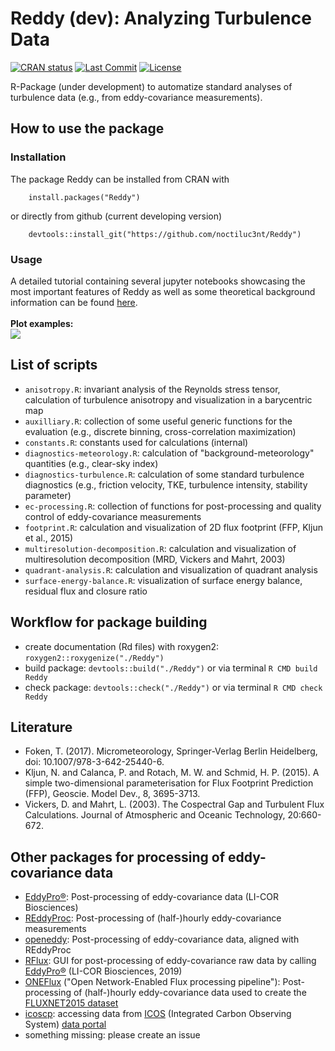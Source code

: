# Reddy (dev): Analyzing Turbulence Data
<!-- badges: start --> 
[![CRAN status](https://www.r-pkg.org/badges/version/Reddy)](https://cran.r-project.org/package=Reddy)
[![Last Commit](https://img.shields.io/github/last-commit/noctiluc3nt/Reddy)](https://github.com/noctiluc3nt/Reddy)
[![License](https://eddelbuettel.github.io/badges/GPL2+.svg)](https://www.gnu.org/licenses/gpl-2.0.html)
<!-- badges: end -->

R-Package (under development) to automatize standard analyses of turbulence data (e.g., from eddy-covariance measurements). 


## How to use the package

### Installation
The package Reddy can be installed from CRAN with
```
    install.packages("Reddy")
```
or directly from github (current developing version)
```
    devtools::install_git("https://github.com/noctiluc3nt/Reddy")
```

### Usage
A detailed tutorial containing several jupyter notebooks showcasing the most important features of Reddy as well as some theoretical background information can be found [here](https://github.com/noctiluc3nt/ec_analyze).<br><br>
**Plot examples:**<br>
<image src="./inst/figures/reddy_showcase.png">

## List of scripts
- `anisotropy.R`: invariant analysis of the Reynolds stress tensor, calculation of turbulence anisotropy and visualization in a barycentric map
- `auxilliary.R`: collection of some useful generic functions for the evaluation (e.g., discrete binning, cross-correlation maximization)
- `constants.R`: constants used for calculations (internal)
- `diagnostics-meteorology.R`: calculation of "background-meteorology" quantities (e.g., clear-sky index)
- `diagnostics-turbulence.R`: calculation of some standard turbulence diagnostics (e.g., friction velocity, TKE, turbulence intensity, stability parameter)
- `ec-processing.R`: collection of functions for post-processing and quality control of eddy-covariance measurements
- `footprint.R`: calculation and visualization of 2D flux footprint (FFP, Kljun et al., 2015)
- `multiresolution-decomposition.R`: calculation and visualization of multiresolution decomposition (MRD, Vickers and Mahrt, 2003)
- `quadrant-analysis.R`: calculation and visualization of quadrant analysis
- `surface-energy-balance.R`: visualization of surface energy balance, residual flux and closure ratio

## Workflow for package building
- create documentation (Rd files) with roxygen2: `roxygen2::roxygenize("./Reddy")` 
- build package: `devtools::build("./Reddy")` or via terminal `R CMD build Reddy`
- check package: `devtools::check("./Reddy")` or via terminal `R CMD check Reddy`

## Literature
- Foken, T. (2017). Micrometeorology, Springer-Verlag Berlin Heidelberg, doi: 10.1007/978-3-642-25440-6.
- Kljun, N. and Calanca, P. and Rotach, M. W. and Schmid, H. P. (2015). A simple two-dimensional parameterisation for Flux Footprint
Prediction (FFP), Geoscie. Model Dev., 8, 3695-3713.
- Vickers, D. and Mahrt, L. (2003). The Cospectral Gap and Turbulent Flux Calculations. Journal of Atmospheric and Oceanic Technology, 20:660-672.

## Other packages for processing of eddy-covariance data
- [EddyPro®](https://github.com/LI-COR-Environmental/eddypro-engine): Post-processing of eddy-covariance data (LI-COR Biosciences)
- [REddyProc](https://cran.r-project.org/web/packages/REddyProc/index.html): Post-processing of (half-)hourly eddy-covariance measurements
- [openeddy](https://github.com/lsigut/openeddy): Post-processing of eddy-covariance data, aligned with REddyProc
- [RFlux](https://github.com/domvit81/RFlux/): GUI for post-processing of eddy-covariance raw data by calling [EddyPro®](https://github.com/LI-COR-Environmental/eddypro-engine) (LI-COR Biosciences, 2019)
- [ONEFlux](https://github.com/fluxnet/ONEFlux) ("Open Network-Enabled Flux processing pipeline"): Post-processing of (half-)hourly eddy-covariance data used to create the [FLUXNET2015 dataset](https://fluxnet.org/data/fluxnet2015-dataset/)
- [icoscp](https://pypi.org/project/icoscp/): accessing data from [ICOS](https://www.icos-cp.eu/) (Integrated Carbon Observing System) [data portal](https://data.icos-cp.eu/portal/#%7B%22filterCategories%22:%7B%22project%22:%5B%22icos%22%5D,%22level%22:%5B1,2%5D,%22stationclass%22:%5B%22ICOS%22%5D%7D%7D)
- something missing: please create an issue
